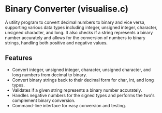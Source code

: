 # Binary Converter (visualise.c)

A utility program to convert decimal numbers to binary and vice versa, supporting various data types including integer, unsigned integer, character, unsigned character, and long. It also checks if a string represents a binary number accurately and allows for the conversion of numbers to binary strings, handling both positive and negative values.

## Features

- Convert integer, unsigned integer, character, unsigned character, and long numbers from decimal to binary.
- Convert binary strings back to their decimal form for char, int, and long types.
- Validates if a given string represents a binary number accurately.
- Handles negative numbers for the signed types and performs the two's complement binary conversion.
- Command-line interface for easy conversion and testing.
